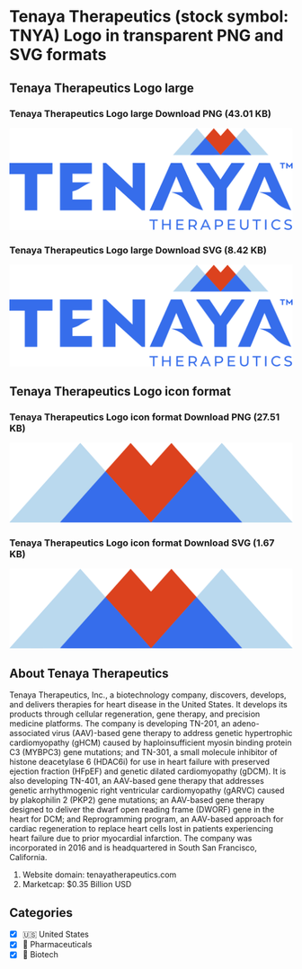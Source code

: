# Tenaya Therapeutics (stock symbol: TNYA) Logo in transparent PNG and SVG formats

## Tenaya Therapeutics Logo large

### Tenaya Therapeutics Logo large Download PNG (43.01 KB)

![Tenaya Therapeutics Logo large Download PNG (43.01 KB)](/img/orig/TNYA_BIG-fcbe36d3.png)

### Tenaya Therapeutics Logo large Download SVG (8.42 KB)

![Tenaya Therapeutics Logo large Download SVG (8.42 KB)](/img/orig/TNYA_BIG-aa380d1f.svg)

## Tenaya Therapeutics Logo icon format

### Tenaya Therapeutics Logo icon format Download PNG (27.51 KB)

![Tenaya Therapeutics Logo icon format Download PNG (27.51 KB)](/img/orig/TNYA-9aa03c99.png)

### Tenaya Therapeutics Logo icon format Download SVG (1.67 KB)

![Tenaya Therapeutics Logo icon format Download SVG (1.67 KB)](/img/orig/TNYA-e2068223.svg)

## About Tenaya Therapeutics

Tenaya Therapeutics, Inc., a biotechnology company, discovers, develops, and delivers therapies for heart disease in the United States. It develops its products through cellular regeneration, gene therapy, and precision medicine platforms. The company is developing TN-201, an adeno-associated virus (AAV)-based gene therapy to address genetic hypertrophic cardiomyopathy (gHCM) caused by haploinsufficient myosin binding protein C3 (MYBPC3) gene mutations; and TN-301, a small molecule inhibitor of histone deacetylase 6 (HDAC6i) for use in heart failure with preserved ejection fraction (HFpEF) and genetic dilated cardiomyopathy (gDCM). It is also developing TN-401, an AAV-based gene therapy that addresses genetic arrhythmogenic right ventricular cardiomyopathy (gARVC) caused by plakophilin 2 (PKP2) gene mutations; an AAV-based gene therapy designed to deliver the dwarf open reading frame (DWORF) gene in the heart for DCM; and Reprogramming program, an AAV-based approach for cardiac regeneration to replace heart cells lost in patients experiencing heart failure due to prior myocardial infarction. The company was incorporated in 2016 and is headquartered in South San Francisco, California.

1. Website domain: tenayatherapeutics.com
2. Marketcap: $0.35 Billion USD


## Categories
- [x] 🇺🇸 United States
- [x] 💊 Pharmaceuticals
- [x] 🧬 Biotech
